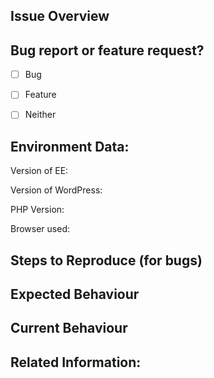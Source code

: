 
<!--
BEFORE POSTING YOUR ISSUE:
- These comments won't show up when you submit the issue.
- Please ensure that what you are reporting is specific to this project.
- Try to add as much detail as possible. Be specific!
- Make sure you read the README.md for the project regarding posting issues.
- Search this repository for issues and pull requests and whether it has been fixed or reported already.
- Ensure you are using the latest code before reporting bugs (unless you are reporting an issue disovered in a branch).
- Disable all plugins and switch to a default theme to ensure its not a plugin/theme conflict issue.
- To report a security issue, please visit this page: https://eventespresso.com/report-a-security-vulnerability/
-->

## Issue Overview
<!-- Describe what this issue is about. -->



## Bug report or feature request?

* [ ] Bug
* [ ] Feature
* [ ] Neither


## Environment Data:

Version of EE: <!-- Can be a branch name or the version of EE the issue happened in. -->

Version of WordPress:

PHP Version:  <!-- if known, add your php version here -->

Browser used:  <!-- also include your browser version if possible -->


## Steps to Reproduce (for bugs)
<!-- If possible provide any links to a live example, or an unambiguous set of steps to reproduce this bug -->
<!-- Feel free to include code to reproduce if relevant. -->


## Expected Behaviour
<!-- If you're describing a bug, tell us what should happen -->
<!-- If you're describing a feature/enhancement, explain the difference from current behaviour -->


## Current Behaviour
<!-- If describing a bug, what is the current behaviour and how does it differ from expected behaviour? -->
<!-- If describing a feature, describe what the current behaviour is in the part of the application that you want your feature suggestion to improve on. -->


## Related Information:
<!-- 
- If you were directed to create an issue here by the EE support team, you can include the link to your original EE support forum thread.
- You can also include any other links you think may be useful (related issues and/or Pull Requests)
- Any screenshots or screencasts that help illustrate what you are describing is always useful.
-->
